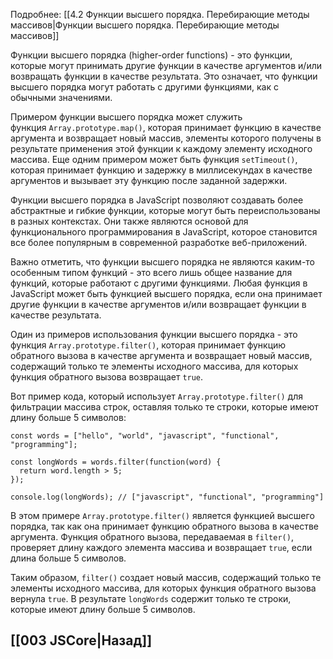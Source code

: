 Подробнее: [[4.2 Функции высшего порядка.  Перебирающие методы массивов|Функции высшего порядка.  Перебирающие методы массивов]]

Функции высшего порядка (higher-order functions) - это функции, которые могут принимать другие функции в качестве аргументов и/или возвращать функции в качестве результата. Это означает, что функции высшего порядка могут работать с другими функциями, как с обычными значениями.

Примером функции высшего порядка может служить функция `Array.prototype.map()`, которая принимает функцию в качестве аргумента и возвращает новый массив, элементы которого получены в результате применения этой функции к каждому элементу исходного массива. Еще одним примером может быть функция `setTimeout()`, которая принимает функцию и задержку в миллисекундах в качестве аргументов и вызывает эту функцию после заданной задержки.

Функции высшего порядка в JavaScript позволяют создавать более абстрактные и гибкие функции, которые могут быть переиспользованы в разных контекстах. Они также являются основой для функционального программирования в JavaScript, которое становится все более популярным в современной разработке веб-приложений.

Важно отметить, что функции высшего порядка не являются каким-то особенным типом функций - это всего лишь общее название для функций, которые работают с другими функциями. Любая функция в JavaScript может быть функцией высшего порядка, если она принимает другие функции в качестве аргументов и/или возвращает функции в качестве результата.

Один из примеров использования функции высшего порядка - это функция `Array.prototype.filter()`, которая принимает функцию обратного вызова в качестве аргумента и возвращает новый массив, содержащий только те элементы исходного массива, для которых функция обратного вызова возвращает `true`.

Вот пример кода, который использует `Array.prototype.filter()` для фильтрации массива строк, оставляя только те строки, которые имеют длину больше 5 символов:

```
const words = ["hello", "world", "javascript", "functional", "programming"];

const longWords = words.filter(function(word) {
  return word.length > 5;
});

console.log(longWords); // ["javascript", "functional", "programming"]
```

В этом примере `Array.prototype.filter()` является функцией высшего порядка, так как она принимает функцию обратного вызова в качестве аргумента. Функция обратного вызова, передаваемая в `filter()`, проверяет длину каждого элемента массива и возвращает `true`, если длина больше 5 символов.

Таким образом, `filter()` создает новый массив, содержащий только те элементы исходного массива, для которых функция обратного вызова вернула `true`. В результате `longWords` содержит только те строки, которые имеют длину больше 5 символов.

## [[003 JSCore|Назад]]